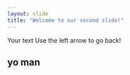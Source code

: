 ```yaml
---
layout: slide
title: "Welcome to our second slide!"
---
```

Your text
Use the left arrow to go back!
## yo man
